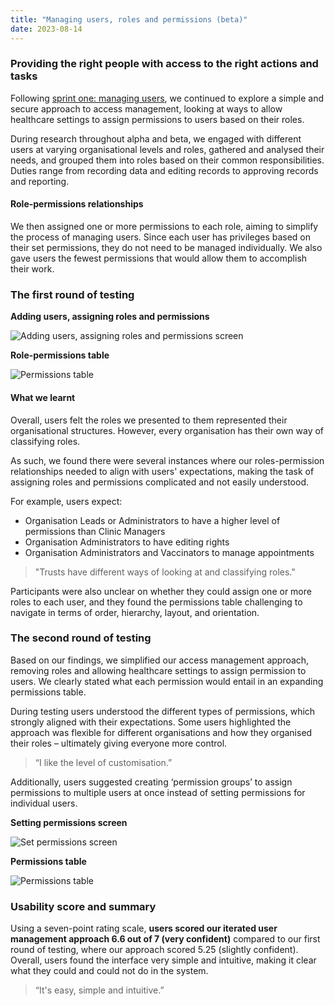 ```yaml
---
title: "Managing users, roles and permissions (beta)"
date: 2023-08-14
---
```

### Providing the right people with access to the right actions and tasks
Following [sprint one: managing users](https://record-a-vaccination-design-history.designhistory.app/sprint-six-managing-users), we continued to explore a simple and secure approach to access management, looking at ways to allow healthcare settings to assign permissions to users based on their roles.

During research throughout alpha and beta, we engaged with different users at varying organisational levels and roles, gathered and analysed their needs, and grouped them into roles based on their common responsibilities. Duties range from recording data and editing records to approving records and reporting.

#### Role-permissions relationships
We then assigned one or more permissions to each role, aiming to simplify the process of managing users. Since each user has privileges based on their set permissions, they do not need to be managed individually. We also gave users the fewest permissions that would allow them to accomplish their work.

### The first round of testing

**Adding users, assigning roles and permissions**

![Adding users, assigning roles and permissions screen](pw7nsfe6uvpypd8dvcwz3fk4bza4.png)

**Role-permissions table**

![Permissions table](bmnymhjrvmdv4ufgy4nvayagsrpi.png)

#### What we learnt

Overall, users felt the roles we presented to them represented their organisational structures. However, every organisation has their own way of classifying roles.

As such, we found there were several instances where our roles-permission relationships needed to align with users' expectations, making the task of assigning roles and permissions complicated and not easily understood.

For example, users expect:

- Organisation Leads or Administrators to have a higher level of permissions than  Clinic Managers
- Organisation Administrators to have editing rights
- Organisation Administrators and Vaccinators to manage appointments

>"Trusts have different ways of looking at and classifying roles."

Participants were also unclear on whether they could assign one or more roles to each user, and they found the permissions table challenging to navigate in terms of order, hierarchy, layout, and orientation.

### The second round of testing
Based on our findings, we simplified our access management approach, removing roles and allowing healthcare settings to assign permission to users. We clearly stated what each permission would entail in an expanding permissions table.

During testing users understood the different types of permissions, which strongly aligned with their expectations. Some users highlighted the approach was flexible for different organisations and how they organised their roles – ultimately giving everyone more control.

>“I like the level of customisation.”

Additionally, users suggested creating ‘permission groups’ to assign permissions to multiple users at once instead of setting permissions for individual users.

**Setting permissions screen**

![Set permissions screen](jjfcbd95u5ky4ds92zmcgdscug9k.png)

**Permissions table**

![Permissions table](2gw892kwvni91ak0wv9o4flykksi.png)

### Usability score and summary
Using a seven-point rating scale, **users scored our iterated user management approach 6.6 out of 7 (very confident)** compared to our first round of testing, where our approach scored 5.25 (slightly confident). Overall, users found the interface very simple and intuitive, making it clear what they could and could not do in the system.

>“It's easy, simple and intuitive.”
